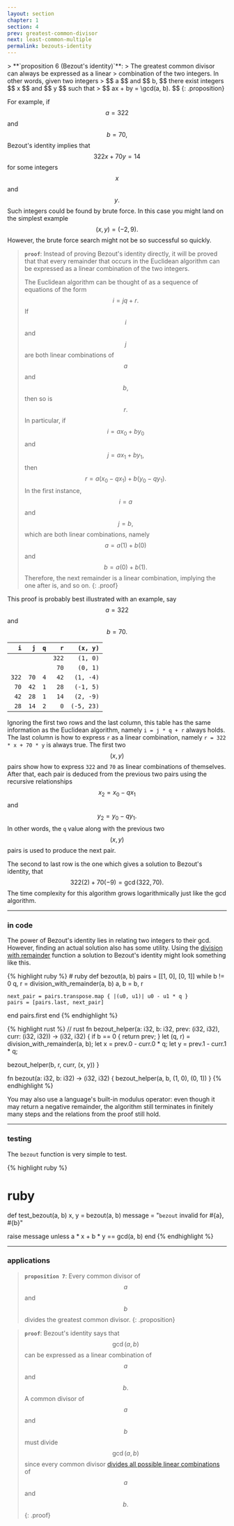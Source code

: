 ```yaml
---
layout: section
chapter: 1
section: 4
prev: greatest-common-divisor
next: least-common-multiple
permalink: bezouts-identity
---
```


<span id="bezouts-identity" />
> **`proposition 6 (Bezout's identity)`**:
> The greatest common divisor can always be expressed as a linear
> combination of the two integers.  In other words, given two integers
> $$ a $$ and $$ b, $$ there exist integers $$ x $$ and $$ y $$ such that
> $$ ax + by = \gcd(a, b). $$
{: .proposition}

For example, if $$ a = 322 $$ and $$ b = 70, $$ Bezout's identity implies
that $$ 322x + 70y = 14 $$ for some integers $$ x $$ and $$ y. $$  Such
integers could be found by brute force.  In this case you might land on
the simplest example $$ (x, y) = (-2, 9). $$  However, the brute force
search might not be so successful so quickly.

> **`proof`**:
> Instead of proving Bezout's identity directly, it will be proved that
> that every remainder that occurs in the Euclidean algorithm can be
> expressed as a linear combination of the two integers.
>
> The Euclidean algorithm can be thought of as a sequence of equations
> of the form $$ i = j q + r. $$  If $$ i $$ and $$ j $$ are both linear
> combinations of $$ a $$ and $$ b, $$ then so is $$ r. $$  In particular,
> if $$ i = ax_0 + by_0 $$ and $$ j = ax_1 + by_1, $$ then
> $$ r = a(x_0 - qx_1) + b(y_0 - qy_1). $$  In the first instance,
> $$ i = a $$ and $$ j = b, $$ which are both linear combinations, namely
> $$ a = a(1) + b(0) $$ and $$ b = a(0) + b(1). $$  Therefore, the next
> remainder is a linear combination, implying the one after is, and so on.
{: .proof}

This proof is probably best illustrated with an example, say $$ a = 322 $$
and $$ b = 70. $$

|   `i` |  `j` | `q` |   `r` | `(x, y)`  |
|------:|-----:|----:|------:|----------:|
|       |      |     | `322` | `(1, 0)`  |
|       |      |     |  `70` | `(0, 1)`  |
| `322` | `70` | `4` |  `42` | `(1, -4)` |
|  `70` | `42` | `1` |  `28` | `(-1, 5)` |
|  `42` | `28` | `1` |  `14` | `(2, -9)` |
|  `28` | `14` | `2` |   `0` | `(-5, 23)`|

Ignoring the first two rows and the last column, this table has the same
information as the Euclidean algorithm, namely `i = j * q + r` always
holds.  The last column is how to express `r` as a linear combination,
namely `r = 322 * x + 70 * y` is always true.  The first two
$$ (x, y) $$ pairs show how to express `322` and `70` as linear
combinations of themselves.  After that, each pair is deduced from the
previous two pairs using the recursive relationships $$ x_2 = x_0 - qx_1 $$
and $$ y_2 = y_0 - qy_1. $$  In other words, the `q` value along with the
previous two $$ (x, y) $$ pairs is used to produce the next pair.

The second to last row is the one which gives a solution to Bezout's
identity, that $$ 322(2) + 70(-9) = \gcd(322, 70). $$  The time complexity
for this algorithm grows logarithmically just like the gcd algorithm.

---
### in code

The power of Bezout's identity lies in relating two integers to their gcd.
However, finding an actual solution also has some utility.  Using the
[division with remainder](division-with-remainder#ruby-division-with-remainder)
function a solution to Bezout's identity might look something like this.

<span id="ruby-bezout" />
{% highlight ruby %}
# ruby
def bezout(a, b)
  pairs = [[1, 0], [0, 1]]
  while b != 0
    q, r = division_with_remainder(a, b)
    a, b = b, r

    next_pair = pairs.transpose.map { |(u0, u1)| u0 - u1 * q }
    pairs = [pairs.last, next_pair]
  end
  pairs.first
end
{% endhighlight %}

<span id="rust-bezout" />
{% highlight rust %}
// rust
fn bezout_helper(a: i32, b: i32, prev: (i32, i32), curr: (i32, i32)) -> (i32, i32) {
  if b == 0 {
    return prev;
  }
  let (q, r) = division_with_remainder(a, b);
  let x = prev.0 - curr.0 * q;
  let y = prev.1 - curr.1 * q;

  bezout_helper(b, r, curr, (x, y))
}

fn bezout(a: i32, b: i32) -> (i32, i32) {
  bezout_helper(a, b, (1, 0), (0, 1))
}
{% endhighlight %}

You may also use a language's built-in modulus operator: even though it
may return a negative remainder, the algorithm still terminates in finitely
many steps and the relations from the proof still hold.

---
### testing

The `bezout` function is very simple to test.

{% highlight ruby %}
# ruby
def test_bezout(a, b)
  x, y = bezout(a, b)
  message = "`bezout` invalid for #{a}, #{b}"

  raise message unless a * x + b * y == gcd(a, b)
end
{% endhighlight %}

---
### applications

> **`proposition 7`**:
> Every common divisor of $$ a $$ and $$ b $$ divides the greatest common
> divisor.
{: .proposition}

> **`proof`**:
> Bezout's identity says that $$ \gcd(a, b) $$ can be expressed as a linear
> combination of $$ a $$ and $$ b. $$  A common divisor of $$ a $$ and
> $$ b $$ must divide $$ \gcd(a, b) $$ since every common divisor
> [divides all possible linear combinations](divisibility#divides-linear-combinations)
> of $$ a $$ and $$ b. $$
{: .proof}
